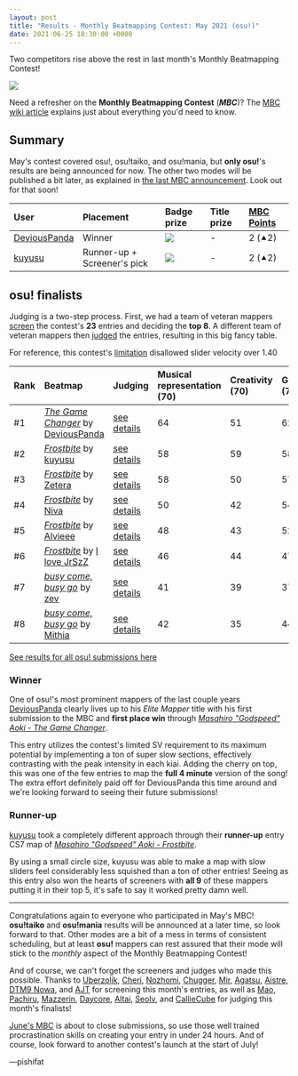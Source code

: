 ```yaml
---
layout: post
title: "Results - Monthly Beatmapping Contest: May 2021 (osu!)"
date: 2021-06-25 18:30:00 +0000
---
```


Two competitors rise above the rest in last month's Monthly Beatmapping Contest!

![](/wiki/shared/news/banners/monthly-beatmapping-contest.png)

Need a refresher on the **Monthly Beatmapping Contest** (***MBC***)? The [MBC wiki article](/wiki/Contests/Monthly_Beatmapping_Contest) explains just about everything you'd need to know.

## Summary

May's contest covered osu!, osu!taiko, and osu!mania, but **only osu!**'s results are being announced for now. The other two modes will be published a bit later, as explained in [the last MBC announcement](https://osu.ppy.sh/home/news/2021-06-07-monthly-beatmapping-contest-june-2021#schedule). Look out for that soon!

| User | Placement | Badge prize | Title prize | [MBC Points](/wiki/Contests/Monthly_Beatmapping_Contest#prizes) |
| :-- | :-- | :-- | :-- | :-- |
| [DeviousPanda](https://osu.ppy.sh/users/4966334) | Winner | ![](https://assets.ppy.sh/profile-badges/mbc-2020-1.png) | - | 2 (⯅2) |
| [kuyusu](https://osu.ppy.sh/users/11758667) | Runner-up + Screener's pick | ![](https://assets.ppy.sh/profile-badges/mbc-2020-1.png) | - | 2 (⯅2) |

## osu! finalists

Judging is a two-step process. First, we had a team of veteran mappers [screen](/wiki/Contests/Monthly_Beatmapping_Contest#screening) the contest's **23** entries and deciding the **top 8**. A different team of veteran mappers then [judged](/wiki/Contests/Monthly_Beatmapping_Contest#judging) the entries, resulting in this big fancy table.

For reference, this contest's [limitation](https://osu.ppy.sh/home/news/2021-05-09-monthly-beatmapping-contest-may-2021#limitation) disallowed slider velocity over 1.40

| Rank | Beatmap | Judging | Musical representation (70) | Creativity (70) | Gameplay (70) | Limitation (35) | Total (raw/standardized) |
| :-- | :-- | :-- | :-- | :-- | :-- | :-- | :-- |
| \#1 | [*The Game Changer*](https://osu.ppy.sh/beatmapsets/1501472) by [DeviousPanda](https://osu.ppy.sh/users/4966334) | [see details](https://mappersguild.com/contestresults?submission=60aff5317edff1508cf083d4) | 64 | 51 | 62 | 32 | **209** (**8.22**) |
| \#2 | [*Frostbite*](https://osu.ppy.sh/beatmapsets/1501495) by [kuyusu](https://osu.ppy.sh/users/11758667) | [see details](https://mappersguild.com/contestresults?submission=60aff52f7edff1508cf083a6) | 58 | 59 | 58 | 31 | **206** (**6.91**) |
| \#3 | [*Frostbite*](https://osu.ppy.sh/beatmapsets/1501475) by [Zetera](https://osu.ppy.sh/users/587737) | [see details](https://mappersguild.com/contestresults?submission=60aff5307edff1508cf083c0) | 58 | 50 | 57 | 28 | **193** (**4.01**) |
| \#4 | [*Frostbite*](https://osu.ppy.sh/beatmapsets/1501511) by [Niva](https://osu.ppy.sh/users/197805) | [see details](https://mappersguild.com/contestresults?submission=60aff52f7edff1508cf083ab) | 50 | 42 | 54 | 26 | **172** (**0.07**) |
| \#5 | [*Frostbite*](https://drive.google.com/file/d/1NyRVOb_R89KfYzantHdKIsHWFVBetIqt/view?usp=sharing) by [Alvieee](https://osu.ppy.sh/users/3579669) | [see details](https://mappersguild.com/contestresults?submission=60aff5307edff1508cf083bc) | 48 | 43 | 52 | 25 | **168** (**-1.87**) |
| \#6 | [*Frostbite*](https://osu.ppy.sh/beatmapsets/1501483) by [I love JrSzZ](https://osu.ppy.sh/users/6750761) | [see details](https://mappersguild.com/contestresults?submission=60aff5317edff1508cf083ca) | 46 | 44 | 47 | 25 | **162** (**-4.15**) |
| \#7 | [*busy come, busy go*](https://osu.ppy.sh/beatmapsets/1501489) by [zev](https://osu.ppy.sh/users/7089648) | [see details](https://mappersguild.com/contestresults?submission=60aff5307edff1508cf083c4) | 41 | 39 | 37 | 28 | **145** (**-6.47**) |
| \#8 | [*busy come, busy go*](https://osu.ppy.sh/beatmapsets/1501473) by [Mithia](https://osu.ppy.sh/users/9748438) | [see details](https://mappersguild.com/contestresults?submission=60aff5307edff1508cf083b1) | 42 | 35 | 44 | 25 | **146** (**-6.73**) |

[See results for all osu! submissions here](https://mappersguild.com/contestresults?contest=60aff4c27edff1508cf083a3)

### Winner

One of osu!'s most prominent mappers of the last couple years [DeviousPanda](https://osu.ppy.sh/users/4966334) clearly lives up to his *Elite Mapper* title with his first submission to the MBC and **first place win** through [*Masahiro "Godspeed" Aoki - The Game Changer*](https://osu.ppy.sh/beatmapsets/1501472). 

This entry utilizes the contest's limited SV requirement to its maximum potential by implementing a ton of super slow sections, effectively contrasting with the peak intensity in each kiai. Adding the cherry on top, this was one of the few entries to map the **full 4 minute** version of the song! The extra effort definitely paid off for DeviousPanda this time around and we're looking forward to seeing their future submissions!

### Runner-up

[kuyusu](https://osu.ppy.sh/users/11758667) took a completely different approach through their **runner-up** entry CS7 map of [*Masahiro "Godspeed" Aoki - Frostbite*](https://osu.ppy.sh/beatmapsets/1501495).

By using a small circle size, kuyusu was able to make a map with slow sliders feel considerably less squished than a ton of other entries! Seeing as this entry also won the hearts of screeners with **all 9** of these mappers putting it in their top 5, it's safe to say it worked pretty damn well.

---

Congratulations again to everyone who participated in May's MBC! **osu!taiko** and **osu!mania** results will be announced at a later time, so look forward to that. Other modes are a bit of a mess in terms of consistent scheduling, but at least **osu!** mappers can rest assured that their mode will stick to the *monthly* aspect of the Monthly Beatmapping Contest!

And of course, we can't forget the screeners and judges who made this possible. Thanks to [Uberzolik](https://osu.ppy.sh/users/1314547), [Cheri](https://osu.ppy.sh/users/5226970), [Nozhomi](https://osu.ppy.sh/users/2716981), [Chugger](https://osu.ppy.sh/users/4491713), [Mir](https://osu.ppy.sh/users/8688812), [Agatsu](https://osu.ppy.sh/users/5579871), [Aistre](https://osu.ppy.sh/users/4879380), [DTM9 Nowa](https://osu.ppy.sh/users/5428909), and [AJT](https://osu.ppy.sh/users/3181083) for screening this month's entries, as well as [Mao](https://osu.ppy.sh/users/2204515), [Pachiru](https://osu.ppy.sh/users/2850983), [Mazzerin](https://osu.ppy.sh/users/2942381), [Daycore](https://osu.ppy.sh/users/5596337), [Altai](https://osu.ppy.sh/users/5745865), [Seolv](https://osu.ppy.sh/users/8067876), and [CallieCube](https://osu.ppy.sh/users/7535045) for judging this month's finalists!

[June's MBC](https://osu.ppy.sh/home/news/2021-06-07-monthly-beatmapping-contest-june-2021) is about to close submissions, so use those well trained procrastination skills on creating your entry in under 24 hours. And of course, look forward to another contest's launch at the start of July!

—pishifat
